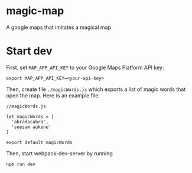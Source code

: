 # magic-map
A google maps that imitates a magical map

# Start dev
First, set `MAP_APP_API_KEY` to your Google Maps Platform API key:
```
export MAP_APP_API_KEY=<your-api-key>
```

Then, create file `./magicWords.js` which exports a list of magic words that open the map. Here is an example file:
```
//magicWords.js

let magicWords = [
  'abradacabra',
  'seesam aukene'
]

export default magicWords

```
Then, start webpack-dev-server by running
```
npm run dev
```
